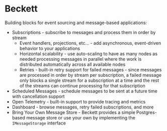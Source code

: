 # Beckett

Building blocks for event sourcing and message-based applications:

- Subscriptions - subscribe to messages and process them in order by stream
  - Event handlers, projections, etc... - add asynchronous, event-driven behavior to your applications
  - Horizontal scalability - use auto-scaling to have as many nodes as needed processing messages in parallel where the
    work is distributed automatically across all available nodes
  - Retries - built-in retry support for failed messages - since messages are processed in order by stream per
    subscription, a failed message only blocks a single stream for a subscription at a time and the rest of the streams
    can continue processing for that subscription
- Scheduled Messages - schedule messages to be sent at a future time with cancellation support
- Open Telemetry - built-in support to provide tracing and metrics
- Dashboard - browse messages, retry failed subscriptions, and more
- Bring Your Own Message Store - Beckett provides a simple Postgres-based message store or use your own by implementing
  the `IMessageStorage` interface
